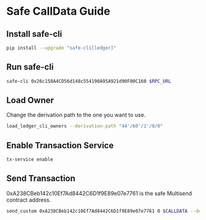 # Safe CallData Guide

## Install safe-cli

```bash
pip install --upgrade "safe-cli[ledger]"
```

## Run safe-cli

```bash
safe-cli 0x26c158A4CD56d148c554190A95A921d90F00C160 $RPC_URL
```

## Load Owner


Change the derivation path to the one you want to use.

```bash
load_ledger_cli_owners --derivation-path "44'/60'/1'/0/0"
```

## Enable Transaction Service

```bash
tx-service enable
```

## Send Transaction

0xA238CBeb142c10Ef7Ad8442C6D1f9E89e07e7761 is the safe Multisend contract address.

```bash
send_custom 0xA238CBeb142c10Ef7Ad8442C6D1f9E89e07e7761 0 $CALLDATA --delegate
```




